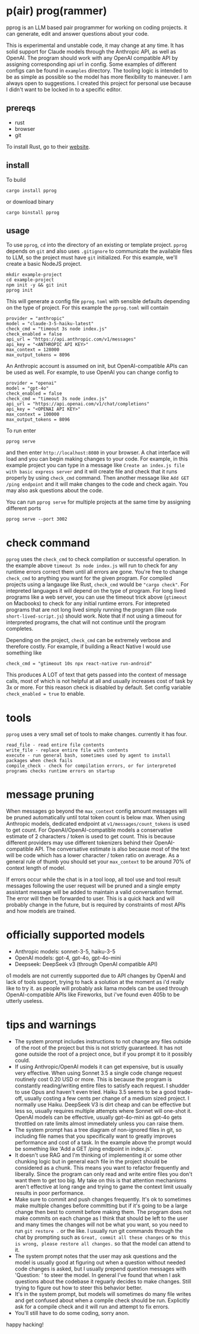 # p(air) prog(rammer)
pprog is an LLM based pair programmer for working on coding projects.  it can generate, edit and answer questions about your code.

This is experimental and unstable code, it may change at any time.  It has solid support for Claude models through the Anthropic API, as well as OpenAI.  The program should work with any OpenAI compatible API by assigning corresponding api url in config.  Some examples of different configs can be found in `examples` directory.  The tooling logic is intended to be as simple as possible so the model has more flexibility to maneuver.  I am always open to suggestions.  I created this project for personal use because I didn't want to be locked in to a specific editor.

## prereqs
- rust
- browser
- git

To install Rust, go to their [website](https://www.rust-lang.org/).

## install
To build
```
cargo install pprog
```
or download binary
```
cargo binstall pprog
```

## usage
To use `pprog`, `cd` into the directory of an existing or template project.  `pprog` depends on `git` and also uses `.gitignore` to communicate the available files to LLM, so the project must have `git` initialized. For this example, we'll create a basic NodeJS project.
```
mkdir example-project
cd example-project
npm init -y && git init
pprog init
```
This will generate a config file `pprog.toml` with sensible defaults depending on the type of project.  For this example the `pprog.toml` will contain
```
provider = "anthropic"
model = "claude-3-5-haiku-latest"
check_cmd = "timeout 3s node index.js"
check_enabled = false
api_url = "https://api.anthropic.com/v1/messages"
api_key = "<ANTHROPIC API KEY>"
max_context = 128000
max_output_tokens = 8096
```
An Anthropic account is assumed on init, but OpenAI-compatible APIs can be used as well.  For example, to use OpenAI you can change config to 
```
provider = "openai"
model = "gpt-4o"
check_enabled = false
check_cmd = "timeout 3s node index.js"
api_url = "https://api.openai.com/v1/chat/completions"
api_key = "<OPENAI API KEY>"
max_context = 100000
max_output_tokens = 8096
```
To run enter
```
pprog serve
```
and then enter `http://localhost:8080` in your browser.  A chat interface will load and you can begin making changes to your code.  For example, in this example project you can type in a message like `Create an index.js file with basic express server` and it will create file and check that it runs properly by using `check_cmd` command.  Then another message like `Add GET /ping endpoint` and it will make changes to the code and check again.  You may also ask questions about the code.  

You can run `pprog serve` for multiple projects at the same time by assigning different ports
```
pprog serve --port 3002
```

# check command
`pprog` uses the `check_cmd` to check compilation or successful operation.  In the example above `timeout 3s node index.js` will run to check for any runtime errors correct them until all errors are gone.  You're free to change `check_cmd` to anything you want for the given program.  For compiled projects using a langauge like Rust, `check_cmd` would be `"cargo check"`.  For intepreted languages it will depend on the type of program.  For long lived programs like a web server, you can use the timeout trick above (`gtimeout` on Macbooks) to check for any initial runtime errors.  For intepreted programs that are not long lived simply running the program (like `node short-lived-script.js`) should work.  Note that if not using a timeout for interpreted programs, the chat will not continue until the program completes.

Depending on the project, `check_cmd` can be extremely verbose and therefore costly.  For example, if building a React Native I would use something like
```
check_cmd = "gtimeout 10s npx react-native run-android"
```
This produces A LOT of text that gets passed into the context of message calls, most of which is not helpful at all and usually increases cost of task by 3x or more.  For this reason check is disabled by default.  Set config variable `check_enabled = true` to enable.

# tools
`pprog` uses a very small set of tools to make changes.  currently it has four.
```
read_file - read entire file contents
write_file - replace entire file with contents
execute - run general bash, sometimes used by agent to install packages when check fails
compile_check - check for compilation errors, or for interpreted programs checks runtime errors on startup
```

# message pruning
When messages go beyond the `max_context` config amount messages will be pruned automatically until total token count is below max.  When using Anthropic models, dedicated endpoint at `v1/messages/count_tokens` is used to get count.  For OpenAI/OpenAI-compatible models a conservative estimate of 2 characters / token is used to get count.  This is because different providers may use different tokenizers behind their OpenAI-compatible API.  The conversative estimate is also because most of the text will be code which has a lower character / token ratio on average.  As a general rule of thumb you should set your `max_context` to be around 70% of context length of model.  

If errors occur while the chat is in a tool loop, all tool use and tool result messages following the user request will be pruned and a single empty assistant message will be added to maintain a valid conversation format.  The error will then be forwarded to user.  This is a quick hack and will probably change in the future, but is required by constraints of most APIs and how models are trained.  

# officially supported models
- Anthropic models: sonnet-3-5, haiku-3-5
- OpenAI models: gpt-4, gpt-4o, gpt-4o-mini
- Deepseek: DeepSeek v3 (through OpenAI compatible API)

o1 models are not currently supported due to API changes by OpenAI and lack of tools support, trying to hack a solution at the moment as i'd really like to try it.
as people will probably ask llama models can be used through OpenAI-compatible APIs like Fireworks, but i've found even 405b to be utterly useless.

# tips and warnings
- The system prompt includes instructions to not change any files outside of the root of the project but this is not strictly guaranteed.  It has not gone outside the root of a project once, but if you prompt it to it possibly could.
- If using Anthropic/OpenAI models it can get expensive, but is usually very effective.  When using Sonnet 3.5 a single code change request routinely cost 0.20 USD or more.  This is because the program is constantly reading/writing entire files to satisfy each request.  I shudder to use Opus and haven't even tried.  Haiku 3.5 seems to be a good trade-off, usually costing a few cents per change of a medium sized project.  I normally use Haiku.  DeepSeek V3 is dirt cheap and can be effective but less so, usually requires multiple attempts where Sonnet will one-shot it.  OpenAI models can be effective, usually gpt-4o-mini as gpt-4o gets throttled on rate limits almost immediately unless you can raise them.
- The system prompt has a tree diagram of non-ignored files in git, so including file names that you specifically want to greatly improves performance and cost of a task.  In the example above the prompt would be something like 'Add a GET /ping endpoint in index.js'.
- It doesn't use RAG and I'm thinking of implementing it or some other chunking logic but in general each file in the project should be considered as a chunk.  This means you want to refactor frequently and liberally.  Since the program can only read and write entire files you don't want them to get too big.  My take on this is that attention mechanisms aren't effective at long range and trying to game the context limit usually results in poor performance.
- Make sure to commit and push changes frequently.  It's ok to sometimes make multiple changes before committing but if it's going to be a large change then best to commit before making them.  The program does not make commits on each change as I think that should be left to the user and many times the changes will not be what you want, so you need to run `git restore .` or the like.  I usually run git commands through the chat by prompting such as `Great, commit all these changes` or `No this is wrong, please restore all changes.` so that the model can attend to it. 
- The system prompt notes that the user may ask questions and the model is usually good at figuring out when a question without needed code changes is asked, but I usually prepend question messages with 'Question: ' to steer the model.  In general I've found that when I ask questions about the codebase it reguarly decides to make changes.  Still trying to figure out how to steer this behavior better.
- It's in the system prompt, but models will sometimes do many file writes and get confused about when a compile check should be run.  Explicitly ask for a compile check and it will run and attempt to fix errors.
- You'll still have to do some coding, sorry anon.

happy hacking!
